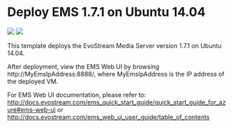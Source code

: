 # Deploy EMS 1.7.1 on Ubuntu 14.04

<a href="https://portal.azure.com/#create/Microsoft.Template/uri/https%3A%2F%2Fraw.githubusercontent.com%2FEvoStream%2Fevostream_addons%2Fmaster%2Fazure_ems_templates%2Fems171_ubuntu1404%2Fazure_deploy.json" target="_blank"><img src="http://azuredeploy.net/deploybutton.png"/></a>
<a href="http://armviz.io/#/?load=https%3A%2F%2Fraw.githubusercontent.com%2FEvoStream%2Fevostream_addons%2Fmaster%2Fazure_ems_templates%2Fems171_ubuntu1404%2Fazure_deploy.json" target="_blank">
    <img src="http://armviz.io/visualizebutton.png"/>
</a>

This template deploys the EvoStream Media Server version 1.7.1 on Ubuntu 14.04.

After deployment, view the EMS Web UI by browsing http://MyEmsIpAddress:8888/, where MyEmsIpAddress is the IP address of the deployed VM.

For EMS Web UI documentation, please refer to:
http://docs.evostream.com/ems_quick_start_guide/quick_start_guide_for_azure#ems-web-ui
or
http://docs.evostream.com/ems_web_ui_user_guide/table_of_contents
